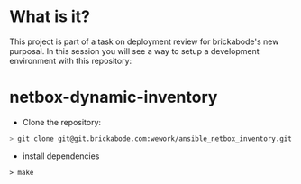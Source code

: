 # What is it?

This project is part of a task on deployment review for brickabode's new purposal. In this session you will see a way to setup a development environment with this repository:

# netbox-dynamic-inventory

- Clone the repository:

```bash
> git clone git@git.brickabode.com:wework/ansible_netbox_inventory.git
```

- install dependencies

```shell
> make
```
